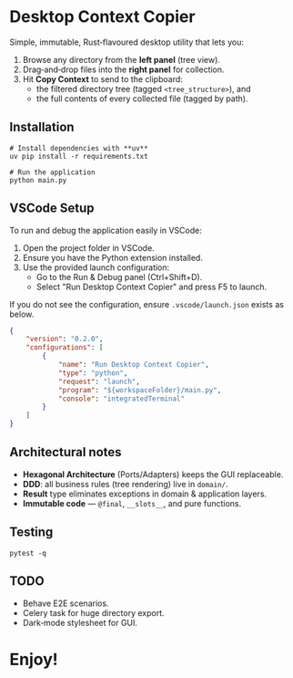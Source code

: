 # Desktop Context Copier

Simple, immutable, Rust‑flavoured desktop utility that lets you:

1. Browse any directory from the **left panel** (tree view).
2. Drag‑and‑drop files into the **right panel** for collection.
3. Hit **Copy Context** to send to the clipboard:
   * the filtered directory tree (tagged `<tree_structure>`), and
   * the full contents of every collected file (tagged by path).

## Installation

```shell
# Install dependencies with **uv**
uv pip install -r requirements.txt

# Run the application
python main.py
```

## VSCode Setup

To run and debug the application easily in VSCode:

1. Open the project folder in VSCode.
2. Ensure you have the Python extension installed.
3. Use the provided launch configuration:
   - Go to the Run & Debug panel (Ctrl+Shift+D).
   - Select "Run Desktop Context Copier" and press F5 to launch.

If you do not see the configuration, ensure `.vscode/launch.json` exists as below.

```json
{
    "version": "0.2.0",
    "configurations": [
        {
            "name": "Run Desktop Context Copier",
            "type": "python",
            "request": "launch",
            "program": "${workspaceFolder}/main.py",
            "console": "integratedTerminal"
        }
    ]
}
```

## Architectural notes

* **Hexagonal Architecture** (Ports/Adapters) keeps the GUI replaceable.
* **DDD**: all business rules (tree rendering) live in `domain/`.
* **Result** type eliminates exceptions in domain & application layers.
* **Immutable code** — `@final`, `__slots__`, and pure functions.

## Testing

```shell
pytest -q
```

## TODO

* Behave E2E scenarios.
* Celery task for huge directory export.
* Dark‑mode stylesheet for GUI.

# Enjoy!